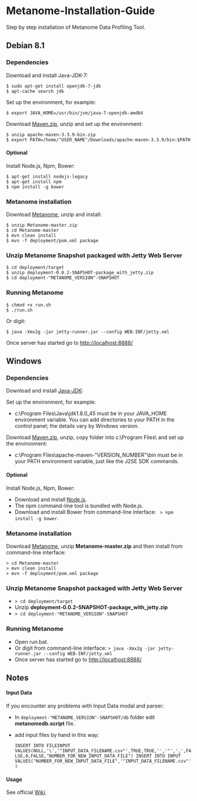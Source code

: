 # Metanome-Installation-Guide
Step by step installation of Metanome Data Profiling Tool.


##  Debian 8.1

### Dependencies

Download and install Java-JDK-7:
 ```
$ sudo apt-get install openjdk-7-jdk
$ apt-cache search jdk
```
Set up the environment, for example:
 ```
$ export JAVA_HOME=/usr/bin/jvm/java-7-openjdk-amd64
```
Download [Maven.zip][maven], unzip and set up the environment:
 ```
$ unzip apache-maven-3.3.9-bin.zip
$ export PATH=/home/"USER_NAME"/Downloads/apache-maven-3.3.9/bin:$PATH
```

#### Optional
Install Node.js, Npm, Bower:
 ```
$ apt-get install nodejs-legacy
$ apt-get install npm
$ npm install -g bower
```

### Metanome installation
Download [Metanome][metanome], unzip and install:
 ```
$ unzip Metanome-master.zip
$ cd Metanome-master
$ mvn clean install
$ mvn -f deployment/pom.xml package
```

### Unzip Metanome Snapshot packaged with Jetty Web Server
 ```
$ cd deployment/target
$ unzip deployment-0.0.2-SNAPSHOT-package_with_jetty.zip
$ cd deployment-"METANOME_VERSION"-SNAPSHOT
```

### Running Metanome
 ```
$ chmod +x run.sh
$ ./run.sh
```
Or digit:
 ```
$ java -Xmx2g -jar jetty-runner.jar --config WEB-INF/jetty.xml
```
Once server has started go to [http://localhost:8888/][http://localhost:8888/]


##  Windows

### Dependencies

Download and install [Java-JDK][windows-jdk]:

Set up the environment, for example:
* c:\Program Files\Java\jdk1.8.0_45 must be in your JAVA_HOME environment variable. You can add directories to your PATH in the control panel; the details vary by Windows version.

Download [Maven.zip][maven], unzip, copy folder into c:\Program Files\ and set up the environment:
* c:\Program Files\apache-maven-"VERSION_NUMBER"\bin must be in your PATH environment variable, just like the J2SE SDK commands. 

#### Optional
Install Node.js, Npm, Bower:
* Download and install [Node.js][node.js].
* The npm command-line tool is bundled with Node.js.
* Download and install Bower from command-line interface: ``` > npm install -g bower```.

### Metanome installation
Download [Metanome][metanome], unzip **Metanome-master.zip** and then install from command-line interface:
 ```
> cd Metanome-master
> mvn clean install
> mvn -f deployment/pom.xml package
```

### Unzip Metanome Snapshot packaged with Jetty Web Server
* ``` > cd deployment/target ```
* Unzip **deployment-0.0.2-SNAPSHOT-package_with_jetty.zip**
*  ``` > cd deployment-"METANOME_VERSION"-SNAPSHOT ```

### Running Metanome
* Open run.bat.
* Or digit from command-line interface: ```> java -Xmx2g -jar jetty-runner.jar --config WEB-INF/jetty.xml```
* Once server has started go to [http://localhost:8888/][http://localhost:8888/]

##  Notes

#### Input Data
If you encounter any problems with Input Data modal and parser:
* In ```deployment-"METANOME_VERSION"-SNAPSHOT/db``` folder edit **metanomedb.script** file.
* add input files by hand in this way:

   ```INSERT INTO FILEINPUT VALUES(NULL,'\','"INPUT_DATA_FILENAME.csv"',TRUE,TRUE,'','"',',',FALSE,0,FALSE,"NUMBER_FOR_NEW_INPUT_DATA_FILE") INSERT INTO INPUT VALUES("NUMBER_FOR_NEW_INPUT_DATA_FILE",'"INPUT_DATA_FILENAME.csv"')```

#### Usage
See official [Wiki][metanome-wiki].


[maven]: <https://maven.apache.org/download.cgi>
[metanome]: <https://github.com/HPI-Information-Systems/Metanome>
[http://localhost:8888/]: <http://localhost:8888/>
[windows-jdk]: <http://www.oracle.com/technetwork/java/javase/downloads/index.html>
[node.js]: <https://nodejs.org/en/>
[metanome-wiki]: <https://github.com/HPI-Information-Systems/Metanome/wiki>
